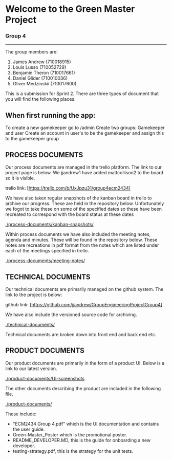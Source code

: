 # Welcome to the Green Master Project

### Group 4

---

The group members are:

1. James Andrew (710018915)
2. Louis Lusso (710052729)
3. Benjamin Theron (710017661)
4. Daniel Glider (710010036)
5. Oliver Medzinskii (710017600)

This is a submission for Sprint 2. There are three types of document that you will find the following places.

## When first running the app:

To create a new gamekeeper go to /admin
Create two groups: Gamekeeper and user
Create an account in user's to be the gamekeeper and assign this to the gamekeeper group

## PROCESS DOCUMENTS

Our process documents are managed in the trello platform. The link to our project page is below. We jjandrew1 have added mattcollison2 to the board so it is visible.

trello link: [https://trello.com/b/UxJpzu31/group4ecm2434]

We have also taken regular snapshots of the kanban board in trello to archive our progress. These are held in the repository below. Unfortunately we fogot to take these on some of the specified dates so these have been recreated to correspond with the board status at these dates

[./process-documents/kanban-snapshots/](./process-documents/kanban-snapshots/)

Within process documents we have also included the meeting notes, agenda and minutes. These will be found in the repository below. These notes are recreations in pdf format from the notes which are listed under each of the meetings specified in trello.

[./process-documents/meeting-notes/](./process-documents/meeting-notes/)

## TECHNICAL DOCUMENTS

Our technical documents are primarily managed on the github system. The link to the project is below:

github link: [https://github.com/jjandrew/GroupEngineeringProjectGroup4]

We have also include the versioned source code for archiving.

[./technical-documents/](./technical-documents/)

Technical documents are broken down into front end and back end etc.

## PRODUCT DOCUMENTS

Our product documents are primarily in the form of a product UI. Below is a link to our latest version.

[./product-documents/UI-screenshots](./product-documents/UI-screenshots)

The other documents describing the product are included in the following file.

[./product-documents/](./product-documents/)

These include:

- "ECM2434 Group 4.pdf" which is the UI documentation and contains the user guide.
- Green-Master_Poster which is the promotional poster.
- README_DEVELOPER.MD, this is the guide for onboarding a new developer.
- testing-strategy.pdf, this is the strategy for the unit tests.
